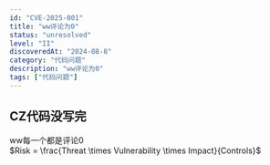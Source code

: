 ```yaml
---
id: "CVE-2025-001"
title: "ww评论为0"
status: "unresolved"
level: "II"
discoveredAt: "2024-08-8"
category: "代码问题"
description: "ww评论为0"
tags: ["代码问题"]
---
```


## CZ代码没写完
ww每一个都是评论0         
$Risk = \frac{Threat \times Vulnerability \times Impact}{Controls}$
